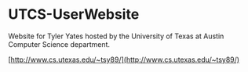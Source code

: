 UTCS-UserWebsite
================

Website for Tyler Yates hosted by the University of Texas at Austin Computer Science department.

[http://www.cs.utexas.edu/~tsy89/](http://www.cs.utexas.edu/~tsy89/)
